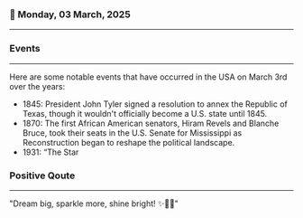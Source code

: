 ### 📅 Monday, 03 March, 2025
------
### Events
------
Here are some notable events that have occurred in the USA on March 3rd over the years:

- 1845: President John Tyler signed a resolution to annex the Republic of Texas, though it wouldn't officially become a U.S. state until 1845.
- 1870: The first African American senators, Hiram Revels and Blanche Bruce, took their seats in the U.S. Senate for Mississippi as Reconstruction began to reshape the political landscape.
- 1931: “The Star
### Positive Qoute
------
"Dream big, sparkle more, shine bright! ✨🌟💖"
